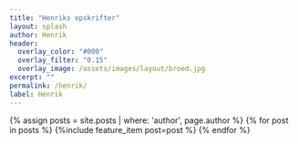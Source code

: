 ```yaml
---
title: "Henriks opskrifter"
layout: splash
author: Henrik
header:
  overlay_color: "#000"
  overlay_filter: "0.15"
  overlay_image: /assets/images/layout/broed.jpg
excerpt: ""
permalink: /henrik/
label: Henrik
---
```


<div class="feature__wrapper">
{% assign posts =  site.posts | where: 'author', page.author %}
  {% for post in posts %}
    {%include feature_item post=post %}
  {% endfor %}

</div>
